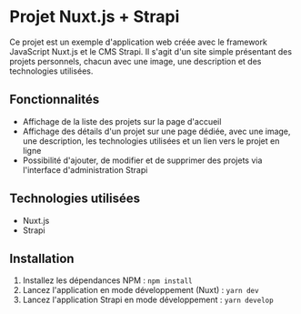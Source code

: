 # Projet Nuxt.js + Strapi

Ce projet est un exemple d'application web créée avec le framework JavaScript Nuxt.js et le CMS Strapi. Il s'agit d'un site simple présentant des projets personnels, chacun avec une image, une description et des technologies utilisées.

## Fonctionnalités

- Affichage de la liste des projets sur la page d'accueil
- Affichage des détails d'un projet sur une page dédiée, avec une image, une description, les technologies utilisées et un lien vers le projet en ligne
- Possibilité d'ajouter, de modifier et de supprimer des projets via l'interface d'administration Strapi

## Technologies utilisées

- Nuxt.js
- Strapi

## Installation

1. Installez les dépendances NPM : `npm install`
2. Lancez l'application en mode développement (Nuxt) : `yarn dev`
3. Lancez l'application Strapi en mode développement : `yarn develop`

